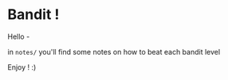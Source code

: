 # Bandit !

Hello - 

in `notes/` you'll find some notes on how to beat each bandit level

Enjoy ! :)
